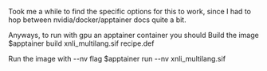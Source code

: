 Took me a while to find the specific options for this to work, since I had to hop between nvidia/docker/apptainer docs quite a bit.

Anyways, to run with gpu an apptainer container you should 
Build the image
$apptainer build xnli_multilang.sif recipe.def

Run the image with --nv flag
$apptainer run --nv xnli_multilang.sif